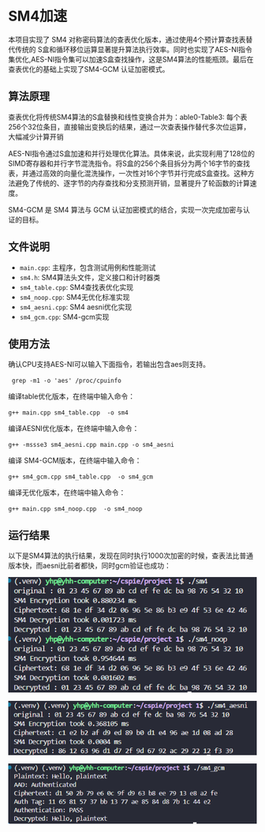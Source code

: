 # SM4加速

本项目实现了 SM4 对称密码算法的查表优化版本，通过使用4个预计算查找表替代传统的 S盒和循环移位运算显著提升算法执行效率。同时也实现了AES-NI指令集优化,AES-NI指令集可以加速S盒查找操作，这是SM4算法的性能瓶颈。最后在查表优化的基础上实现了SM4-GCM 认证加密模式。

## 算法原理

查表优化将传统SM4算法的S盒替换和线性变换合并为：able0-Table3: 每个表256个32位条目，直接输出变换后的结果，通过一次查表操作替代多次位运算，大幅减少计算开销

AES-NI指令通过S盒加速和并行处理优化算法。具体来说，此实现利用了128位的SIMD寄存器和并行字节混洗指令。将S盒的256个条目拆分为两个16字节的查找表，并通过高效的向量化混洗操作，一次性对16个字节并行完成S盒查找。这种方法避免了传统的、逐字节的内存查找和分支预测开销，显著提升了轮函数的计算速度。

SM4-GCM 是 SM4 算法与 GCM 认证加密模式的结合，实现一次完成加密与认证的目标。

## 文件说明

- `main.cpp`: 主程序，包含测试用例和性能测试
- `sm4.h`: SM4算法头文件，定义接口和计时器类
- `sm4_table.cpp`: SM4查找表优化实现
- `sm4_noop.cpp`: SM4无优化标准实现
- `sm4_aesni.cpp`: SM4 aesni优化实现
- `sm4_gcm.cpp`: SM4-gcm实现

## 使用方法
确认CPU支持AES-NI可以输入下面指令，若输出包含aes则支持。

` grep -m1 -o 'aes' /proc/cpuinfo`

编译table优化版本，在终端中输入命令：

` g++ main.cpp sm4_table.cpp  -o sm4 `

编译AESNI优化版本，在终端中输入命令：

` g++ -mssse3 sm4_aesni.cpp main.cpp -o sm4_aesni `

编译 SM4-GCM版本，在终端中输入命令：

`g++ sm4_gcm.cpp sm4_table.cpp  -o sm4_gcm`

编译无优化版本，在终端中输入命令：

` g++ main.cpp sm4_noop.cpp  -o sm4_noop `

## 运行结果
以下是SM4算法的执行结果，发现在同时执行1000次加密的时候，查表法比普通版本快，而aesni比前者都快，同时gcm验证也成功：

![SM4查找表](./res.png)

![aesni](./aesni.png)

![gcm](./gcm.png)
